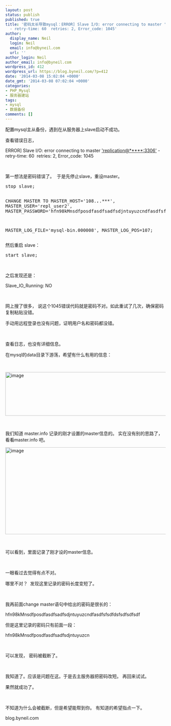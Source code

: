 ```yaml
---
layout: post
status: publish
published: true
title: '密码太长导致mysql：ERROR] Slave I/O: error connecting to master ''replication@******:3306''
  - retry-time: 60  retries: 2, Error_code: 1045'
author:
  display_name: Neil
  login: Neil
  email: info@byneil.com
  url: ''
author_login: Neil
author_email: info@byneil.com
wordpress_id: 412
wordpress_url: https://blog.byneil.com/?p=412
date: '2014-03-08 15:02:04 +0000'
date_gmt: '2014-03-08 07:02:04 +0000'
categories:
- PHP_Mysql
- 服务器建站
tags:
- mysql
- 数据备份
comments: []
---
```

<p>配置mysql主从备份，遇到在从服务器上slave启动不成功。</p>
<p>查看错误日志，</p>
<p>ERROR] Slave I/O: error connecting to master <a href="mailto:'replication@*****:3306'">'replication@*****:3306'</a> - retry-time: 60&nbsp; retries: 2, Error_code: 1045</p>
<p>&nbsp;</p>
<p>第一想法是密码错误了。&nbsp; 于是先停止slave，重设master。</p>
<pre class="lang:default decode:true " >stop slave;

CHANGE MASTER TO MASTER_HOST='108.***.***.***',
MASTER_USER='repl_user2',
MASTER_PASSWORD='hfn98kMnsdfposdfasdfsadfsdjntuyuzcndfasdfsfsdfdsfsdfsdfsdf',

MASTER_LOG_FILE='mysql-bin.000008',
MASTER_LOG_POS=107;</pre>
<p>然后重启 slave：</p>
<div class="csharpcode">
<pre class="alt">start slave;</pre>
</div>
<p>&nbsp;</p>
<p>之后发现还是：</p>
<p>Slave_IO_Running: NO</p>
<p>&nbsp;</p>
<p>网上搜了很多， 说这个1045错误代码就是密码不对。如此重试了几次，确保密码复制粘贴没错。</p>
<p>手动用远程登录也没有问题，证明用户名和密码都没错。</p>
<p>&nbsp;</p>
<p>查看日志，也没有详细信息。</p>
<p>在mysql的data目录下游荡，希望有什么有用的信息：</p>
<p>&nbsp;</p>
<p><a href="https://blog.byneil.com/wp-content/uploads/2014/03/image11.png"><img style="display: inline; border: 0px;" title="image" src="https://blog.byneil.com/wp-content/uploads/2014/03/image_thumb11.png" alt="image" width="934" height="137" border="0" /></a></p>
<p>&nbsp;</p>
<p>我们知道 master.info 记录的刚才设置的master信息的。 实在没有别的思路了，看看master.info 吧。</p>
<p><a href="https://blog.byneil.com/wp-content/uploads/2014/03/image12.png"><img style="display: inline; border: 0px;" title="image" src="https://blog.byneil.com/wp-content/uploads/2014/03/image_thumb12.png" alt="image" width="776" height="273" border="0" /></a></p>
<p>&nbsp;</p>
<p>可以看到，里面记录了刚才设的master信息。</p>
<p>&nbsp;</p>
<p>一眼看过去觉得有点不对。</p>
<p>哪里不对？&nbsp; 发现这里记录的密码长度变短了。</p>
<p>&nbsp;</p>
<p>我再前面change master语句中给出的密码是很长的：</p>
<p>hfn98kMnsdfposdfasdfsadfsdjntuyuzcndfasdfsfsdfdsfsdfsdfsdf</p>
<p>但是这里记录的密码只有前面一段：</p>
<p>hfn98kMnsdfposdfasdfsadfsdjntuyuzcn</p>
<p>&nbsp;</p>
<p>可以发现， 密码被截断了。</p>
<p>&nbsp;</p>
<p>我知道了。应该是问题在这。于是去主服务器把密码改短。 再回来试试。</p>
<p>果然就成功了。</p>
<p>&nbsp;</p>
<p>不知道为什么会被截断，但是希望能帮到你。 有知道的希望指点一下。</p>
<p>blog.byneil.com</p>
